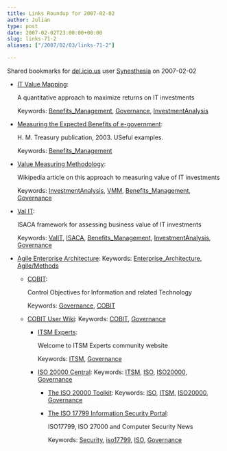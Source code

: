 ```yaml
---
title: Links Roundup for 2007-02-02
author: Julian
type: post
date: 2007-02-02T23:00:00+00:00
slug: links-71-2 
aliases: ["/2007/02/03/links-71-2"]

---
```

Shared bookmarks for [del.icio.us][1] user  [Synesthesia][2] on 2007-02-02

  * [IT Value Mapping][3]:
  
    A quantitative approach to maximize returns on IT investments
  
    Keywords: [Benefits_Management][4], [Governance][5], [InvestmentAnalysis][6]
  * [Measuring the Expected Benefits of e-government][7]:
  
    H. M. Treasury publication, 2003. USeful examples.
  
    Keywords: [Benefits_Management][4]
  * [Value Measuring Methodology][8]:
  
    Wikipedia article on this approach to measuring value of IT investments
  
    Keywords: [InvestmentAnalysis][6], [VMM][9], [Benefits_Management][4], [Governance][5]
  * [Val IT][10]:
  
    ISACA framework for assessing business value of IT investments
  
    Keywords: [ValIT][11], [ISACA][12], [Benefits_Management][4], [InvestmentAnalysis][6], [Governance][5]
  * [Agile Enterprise Architecture][13]: 
    Keywords: [Enterprise_Architecture][14], [Agile/Methods][15]</li> 
    
      * [COBIT][16]:
  
        Control Objectives for Information and related Technology
  
        Keywords: [Governance][5], [COBIT][17]
      * [COBIT User Wiki][18]: 
        Keywords: [COBIT][17], [Governance][5]</li> 
        
          * [ITSM Experts][19]:
  
            Welcome to ITSM Experts community website
  
            Keywords: [ITSM][20], [Governance][5]
          * [ISO 20000 Central][21]: 
            Keywords: [ITSM][20], [ISO][22], [ISO20000][23], [Governance][5]</li> 
            
              * [The ISO 20000 Toolkit][24]: 
                Keywords: [ISO][22], [ITSM][20], [ISO20000][23], [Governance][5]</li> </ul> 
                
                <!--more-->
                
                  * [The ISO 17799 Information Security Portal][25]:
  
                    ISO17799, ISO 27000 and Computer Security News
  
                    Keywords: [Security][26], [iso17799][27], [ISO][22], [Governance][5]

 [1]: https://del.icio.us/
 [2]: https://del.icio.us/synesthesia
 [3]: https://www.cioindex.com/aimit/IncludeFiles/Download/ITValueMapping.pdf "https://www.cioindex.com/aimit/IncludeFiles/Download/ITValueMapping.pdf"
 [4]: https://del.icio.us/synesthesia/Benefits_Management
 [5]: https://del.icio.us/synesthesia/Governance
 [6]: https://del.icio.us/synesthesia/InvestmentAnalysis
 [7]: https://www.ogc.gov.uk/documents/HM_Treasury_-_Measuring_the_expected_benefits_of_e-government.pdf "https://www.ogc.gov.uk/documents/HM_Treasury_-_Measuring_the_expected_benefits_of_e-government.pdf"
 [8]: https://en.wikipedia.org/wiki/Value_Measuring_Methodology "https://en.wikipedia.org/wiki/Value_Measuring_Methodology"
 [9]: https://del.icio.us/synesthesia/VMM
 [10]: https://www.isaca.org/Content/ContentGroups/Val_IT1/Val_IT.htm "https://www.isaca.org/Content/ContentGroups/Val_IT1/Val_IT.htm"
 [11]: https://del.icio.us/synesthesia/ValIT
 [12]: https://del.icio.us/synesthesia/ISACA
 [13]: https://www.agiledata.org/essays/enterpriseArchitecture.html "https://www.agiledata.org/essays/enterpriseArchitecture.html"
 [14]: https://del.icio.us/synesthesia/Enterprise_Architecture
 [15]: https://del.icio.us/synesthesia/Agile/Methods
 [16]: https://www.isaca.org/Template.cfm?Section=COBIT6&Template=/TaggedPage/TaggedPageDisplay.cfm&TPLID=55&ContentID=7981 "https://www.isaca.org/Template.cfm?Section=COBIT6&Template=/TaggedPage/TaggedPageDisplay.cfm&TPLID=55&ContentID=7981"
 [17]: https://del.icio.us/synesthesia/COBIT
 [18]: https://it.safemode.org/ "https://it.safemode.org/"
 [19]: https://www.itsmexperts.com/index.php/Main_Page "https://www.itsmexperts.com/index.php/Main_Page"
 [20]: https://del.icio.us/synesthesia/ITSM
 [21]: https://20000.fwtk.org/index.htm "https://20000.fwtk.org/index.htm"
 [22]: https://del.icio.us/synesthesia/ISO
 [23]: https://del.icio.us/synesthesia/ISO20000
 [24]: https://www.20000-toolkit.com/ "https://www.20000-toolkit.com/"
 [25]: https://www.computersecuritynow.com/ "https://www.computersecuritynow.com/"
 [26]: https://del.icio.us/synesthesia/Security
 [27]: https://del.icio.us/synesthesia/iso17799